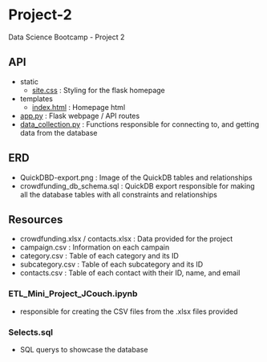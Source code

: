 # Project-2
Data Science Bootcamp - Project 2

## API
- static
  - [site.css](https://github.com/Jadon55/Project-2/blob/main/API/static/site.css) : Styling for the flask homepage
- templates
  - [index.html](https://github.com/Jadon55/Project-2/blob/main/API/templates/index.html) : Homepage html
- [app.py](https://github.com/Jadon55/Project-2/blob/main/API/app.py) : Flask webpage / API routes
- [data_collection.py](https://github.com/Jadon55/Project-2/blob/main/API/data_collection.py) : Functions responsible for connecting to, and getting data from the database
  
## ERD
- QuickDBD-export.png : Image of the QuickDB tables and relationships
- crowdfunding_db_schema.sql : QuickDB export responsible for making all the database tables with all constraints and relationships
  
## Resources
- crowdfunding.xlsx / contacts.xlsx : Data provided for the project
- campaign.csv : Information on each campain
- category.csv : Table of each category and its ID
- subcategory.csv : Table of each subcategory and its ID
- contacts.csv : Table of each contact with their ID, name, and email

### ETL_Mini_Project_JCouch.ipynb
- responsible for creating the CSV files from the .xlsx files provided

### Selects.sql
- SQL querys to showcase the database
